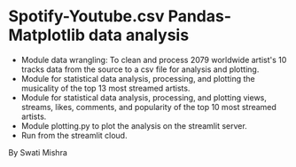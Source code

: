 # Spotify-Youtube.csv Pandas-Matplotlib data analysis
- Module data wrangling: To clean and process 2079 worldwide artist's 10 tracks data from the source to a csv file for analysis and plotting.
- Module for statistical data analysis, processing, and plotting the musicality of the top 13 most streamed artists.
- Module for statistical data analysis, processing, and plotting views, streams, likes, comments, and popularity of the top 10 most streamed artists.
- Module plotting.py to plot the analysis on the streamlit server.
- Run from the streamlit cloud.

By Swati Mishra
